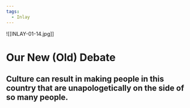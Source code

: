 ```yaml
---
tags:
  - Inlay
---
```

![[INLAY-01-14.jpg]]
# Our New (Old) Debate
## Culture can result in making people in this country that are unapologetically on the side of so many people.